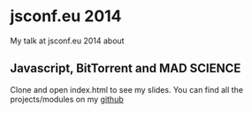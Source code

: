 # jsconf.eu 2014

My talk at jsconf.eu 2014 about

## Javascript, BitTorrent and MAD SCIENCE

Clone and open index.html to see my slides.
You can find all the projects/modules on my [github](https://github.com/mafintosh)
